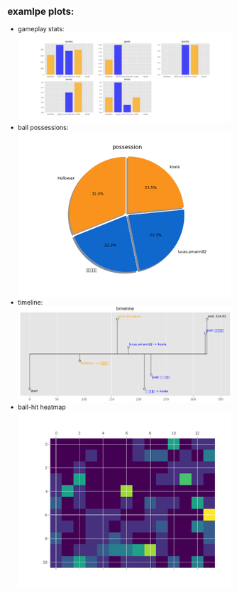 
## examlpe plots:

- gameplay stats:
![example plot1](example_images/stats.png)
- ball possessions:
![example plot2](example_images/possession.png)
- timeline:
![example plot3](example_images/timeline.png)
- ball-hit heatmap
![example plot4](example_images/heatmap.png)
